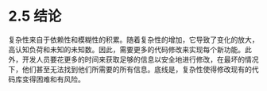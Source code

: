 # 2.5 结论

复杂性来自于依赖性和模糊性的积累。随着复杂性的增加，它导致了变化的放大，高认知负荷和未知的未知数。因此，需要更多的代码修改来实现每个新功能。此外，开发人员要花更多的时间来获取足够的信息以安全地进行修改，在最坏的情况下，他们甚至无法找到他们所需要的所有信息。底线是，复杂性使得修改现有的代码库变得困难和有风险。
